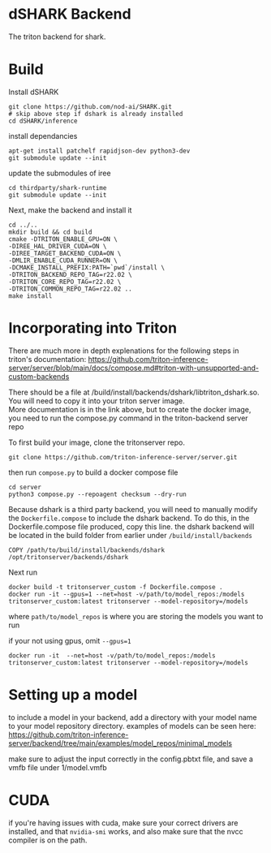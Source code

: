 # dSHARK Backend

The triton backend for shark.

# Build

Install dSHARK

```
git clone https://github.com/nod-ai/SHARK.git
# skip above step if dshark is already installed
cd dSHARK/inference
```

install dependancies

```
apt-get install patchelf rapidjson-dev python3-dev
git submodule update --init
```

update the submodules of iree

```
cd thirdparty/shark-runtime
git submodule update --init
```

Next, make the backend and install it

```
cd ../..
mkdir build && cd build
cmake -DTRITON_ENABLE_GPU=ON \
-DIREE_HAL_DRIVER_CUDA=ON \
-DIREE_TARGET_BACKEND_CUDA=ON \
-DMLIR_ENABLE_CUDA_RUNNER=ON \
-DCMAKE_INSTALL_PREFIX:PATH=`pwd`/install \
-DTRITON_BACKEND_REPO_TAG=r22.02 \
-DTRITON_CORE_REPO_TAG=r22.02 \
-DTRITON_COMMON_REPO_TAG=r22.02 ..
make install
```

# Incorporating into Triton

There are much more in depth explenations for the following steps in triton's documentation:
https://github.com/triton-inference-server/server/blob/main/docs/compose.md#triton-with-unsupported-and-custom-backends

There should be a file at /build/install/backends/dshark/libtriton_dshark.so.  You will need to copy it into your triton server image.  
More documentation is in the link above, but to create the docker image, you need to run the compose.py command in the triton-backend server repo


To first build your image, clone the tritonserver repo.

```
git clone https://github.com/triton-inference-server/server.git
```

then run `compose.py` to build a docker compose file 
```
cd server
python3 compose.py --repoagent checksum --dry-run
```

Because dshark is a third party backend, you will need to manually modify the `Dockerfile.compose` to include the dshark backend.  To do this, in the Dockerfile.compose file produced, copy this line.
the dshark backend will be located in the build folder from earlier under `/build/install/backends`

```
COPY /path/to/build/install/backends/dshark /opt/tritonserver/backends/dshark
```

Next run 
```
docker build -t tritonserver_custom -f Dockerfile.compose .
docker run -it --gpus=1 --net=host -v/path/to/model_repos:/models  tritonserver_custom:latest tritonserver --model-repository=/models
```

where `path/to/model_repos` is where you are storing the models you want to run

if your not using gpus, omit `--gpus=1`

```
docker run -it  --net=host -v/path/to/model_repos:/models  tritonserver_custom:latest tritonserver --model-repository=/models
```

# Setting up a model

to include a model in your backend, add a directory with your model name to your model repository directory.  examples of models can be seen here: https://github.com/triton-inference-server/backend/tree/main/examples/model_repos/minimal_models

make sure to adjust the input correctly in the config.pbtxt file, and save a vmfb file under 1/model.vmfb

# CUDA

if you're having issues with cuda, make sure your correct drivers are installed, and that `nvidia-smi` works, and also make sure that the nvcc compiler is on the path.





